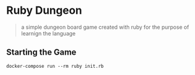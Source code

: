 # Ruby Dungeon

> a simple dungeon board game created with ruby for the purpose of learnign the language

## Starting the Game

`docker-compose run --rm ruby init.rb`